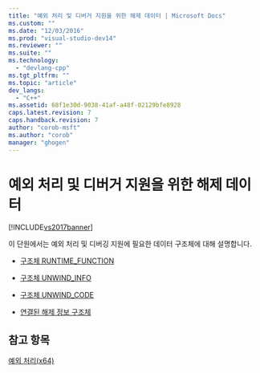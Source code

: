 ```yaml
---
title: "예외 처리 및 디버거 지원을 위한 해제 데이터 | Microsoft Docs"
ms.custom: ""
ms.date: "12/03/2016"
ms.prod: "visual-studio-dev14"
ms.reviewer: ""
ms.suite: ""
ms.technology: 
  - "devlang-cpp"
ms.tgt_pltfrm: ""
ms.topic: "article"
dev_langs: 
  - "C++"
ms.assetid: 68f1e30d-9038-41af-a48f-02129bfe8928
caps.latest.revision: 7
caps.handback.revision: 7
author: "corob-msft"
ms.author: "corob"
manager: "ghogen"
---
```

# 예외 처리 및 디버거 지원을 위한 해제 데이터
[!INCLUDE[vs2017banner](../assembler/inline/includes/vs2017banner.md)]

이 단원에서는 예외 처리 및 디버깅 지원에 필요한 데이터 구조체에 대해 설명합니다.  
  
-   [구조체 RUNTIME\_FUNCTION](../build/struct-runtime-function.md)  
  
-   [구조체 UNWIND\_INFO](../build/struct-unwind-info.md)  
  
-   [구조체 UNWIND\_CODE](../build/struct-unwind-code.md)  
  
-   [연결된 해제 정보 구조체](../build/chained-unwind-info-structures.md)  
  
## 참고 항목  
 [예외 처리\(x64\)](../build/exception-handling-x64.md)